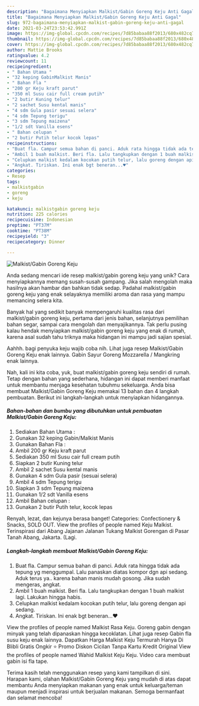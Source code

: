 ```yaml
---
description: "Bagaimana Menyiapkan Malkist/Gabin Goreng Keju Anti Gagal"
title: "Bagaimana Menyiapkan Malkist/Gabin Goreng Keju Anti Gagal"
slug: 972-bagaimana-menyiapkan-malkist-gabin-goreng-keju-anti-gagal
date: 2021-03-24T23:53:42.991Z
image: https://img-global.cpcdn.com/recipes/7d85babaa88f2013/680x482cq70/malkistgabin-goreng-keju-foto-resep-utama.jpg
thumbnail: https://img-global.cpcdn.com/recipes/7d85babaa88f2013/680x482cq70/malkistgabin-goreng-keju-foto-resep-utama.jpg
cover: https://img-global.cpcdn.com/recipes/7d85babaa88f2013/680x482cq70/malkistgabin-goreng-keju-foto-resep-utama.jpg
author: Mattie Brooks
ratingvalue: 4.2
reviewcount: 11
recipeingredient:
- " Bahan Utama "
- "32 keping GabinMalkist Manis"
- " Bahan Fla "
- "200 gr Keju kraft parut"
- "350 ml Susu cair full cream putih"
- "2 butir Kuning telur"
- "2 sachet Susu kental manis"
- "4 sdm Gula pasir sesuai selera"
- "4 sdm Tepung terigu"
- "3 sdm Tepung maizena"
- "1/2 sdt Vanilla esens"
- " Bahan celupan "
- "2 butir Putih telur kocok lepas"
recipeinstructions:
- "Buat fla. Campur semua bahan di panci. Aduk rata hingga tidak ada tepung yg menggumpal. Lalu panaskan diatas kompor dgn api sedang. Aduk terus ya.. karena bahan manis mudah gosong. Jika sudah mengeras, angkat."
- "Ambil 1 buah malkist. Beri fla. Lalu tangkupkan dengan 1 buah malkist lagi. Lakukan hingga habis."
- "Celupkan malkist kedalam kocokan putih telur, lalu goreng dengan api sedang."
- "Angkat. Tiriskan. Ini enak bgt beneran...♥"
categories:
- Resep
tags:
- malkistgabin
- goreng
- keju

katakunci: malkistgabin goreng keju 
nutrition: 225 calories
recipecuisine: Indonesian
preptime: "PT37M"
cooktime: "PT38M"
recipeyield: "3"
recipecategory: Dinner

---
```



![Malkist/Gabin Goreng Keju](https://img-global.cpcdn.com/recipes/7d85babaa88f2013/680x482cq70/malkistgabin-goreng-keju-foto-resep-utama.jpg)

Anda sedang mencari ide resep malkist/gabin goreng keju yang unik? Cara menyiapkannya memang susah-susah gampang. Jika salah mengolah maka hasilnya akan hambar dan bahkan tidak sedap. Padahal malkist/gabin goreng keju yang enak selayaknya memiliki aroma dan rasa yang mampu memancing selera kita.

Banyak hal yang sedikit banyak mempengaruhi kualitas rasa dari malkist/gabin goreng keju, pertama dari jenis bahan, selanjutnya pemilihan bahan segar, sampai cara mengolah dan menyajikannya. Tak perlu pusing kalau hendak menyiapkan malkist/gabin goreng keju yang enak di rumah, karena asal sudah tahu triknya maka hidangan ini mampu jadi sajian spesial.

Aahhh. bagi penyuka keju wajib coba nih. Lihat juga resep Malkist/Gabin Goreng Keju enak lainnya. Gabin Sayur Goreng Mozzarella / Mangkring enak lainnya.


Nah, kali ini kita coba, yuk, buat malkist/gabin goreng keju sendiri di rumah. Tetap dengan bahan yang sederhana, hidangan ini dapat memberi manfaat untuk membantu menjaga kesehatan tubuhmu sekeluarga. Anda bisa membuat Malkist/Gabin Goreng Keju memakai 13 bahan dan 4 langkah pembuatan. Berikut ini langkah-langkah untuk menyiapkan hidangannya.

<!--inarticleads1-->

##### Bahan-bahan dan bumbu yang dibutuhkan untuk pembuatan Malkist/Gabin Goreng Keju:

1. Sediakan  Bahan Utama :
1. Gunakan 32 keping Gabin/Malkist Manis
1. Gunakan  Bahan Fla :
1. Ambil 200 gr Keju kraft parut
1. Sediakan 350 ml Susu cair full cream putih
1. Siapkan 2 butir Kuning telur
1. Ambil 2 sachet Susu kental manis
1. Gunakan 4 sdm Gula pasir (sesuai selera)
1. Ambil 4 sdm Tepung terigu
1. Siapkan 3 sdm Tepung maizena
1. Gunakan 1/2 sdt Vanilla esens
1. Ambil  Bahan celupan :
1. Gunakan 2 butir Putih telur, kocok lepas


Renyah, lezat, dan kejunya berasa banget! Categories: Confectionery &amp; Snacks, SOLD OUT. View the profiles of people named Keju Malkist. Terinspirasi dari Abang Jajanan Jalanan Tukang Malkist Gorengan di Pasar Tanah Abang, Jakarta. (Lagi. 

<!--inarticleads2-->

##### Langkah-langkah membuat Malkist/Gabin Goreng Keju:

1. Buat fla. Campur semua bahan di panci. Aduk rata hingga tidak ada tepung yg menggumpal. Lalu panaskan diatas kompor dgn api sedang. Aduk terus ya.. karena bahan manis mudah gosong. Jika sudah mengeras, angkat.
1. Ambil 1 buah malkist. Beri fla. Lalu tangkupkan dengan 1 buah malkist lagi. Lakukan hingga habis.
1. Celupkan malkist kedalam kocokan putih telur, lalu goreng dengan api sedang.
1. Angkat. Tiriskan. Ini enak bgt beneran...♥


View the profiles of people named Malkist Rasa Keju. Goreng gabin dengan minyak yang telah dipanaskan hingga kecoklatan. Lihat juga resep Gabin fla susu keju enak lainnya. Dapatkan Harga Malkist Keju Termurah Hanya Di Blibli Gratis Ongkir ⭐ Promo Diskon Cicilan Tanpa Kartu Kredit Original View the profiles of people named Wahid Malkist Keju Keju. Video cara membuat gabin isi fla tape. 

Terima kasih telah menggunakan resep yang kami tampilkan di sini. Harapan kami, olahan Malkist/Gabin Goreng Keju yang mudah di atas dapat membantu Anda menyiapkan makanan yang enak untuk keluarga/teman maupun menjadi inspirasi untuk berjualan makanan. Semoga bermanfaat dan selamat mencoba!
